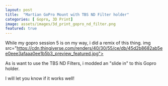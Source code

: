 ```yaml
---
layout: post
title:  "Martian GoPro Mount with TBS ND Filter holder"
categories: [ Gopro, 3D Print]
image: assets/images/3d_print_gopro_nd_filter.png
featured: true
---
```

While my gopro session 5 is on my way, i did a remix of this thing.
img src="https://cdn.thingiverse.com/renders/40/30/55/ce/db/45d2b8682ab5ee0eee3afaaa0ee1b5b3_preview_featured.jpg">

As is want to use the TBS ND Filters, i modded an "slide in" to this Gopro holder.

I will let you know if it works well!